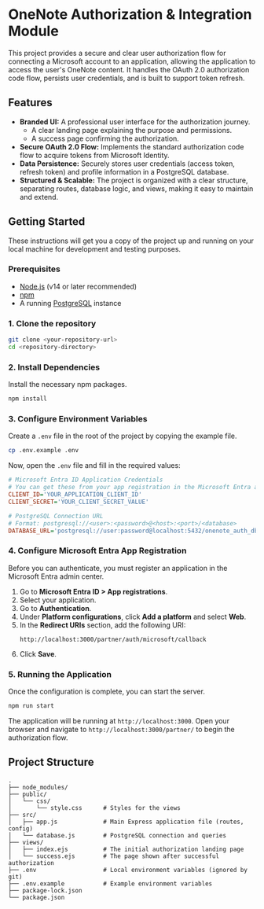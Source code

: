 # OneNote Authorization & Integration Module

This project provides a secure and clear user authorization flow for connecting a Microsoft account to an application, allowing the application to access the user's OneNote content. It handles the OAuth 2.0 authorization code flow, persists user credentials, and is built to support token refresh.

## Features

- **Branded UI:** A professional user interface for the authorization journey.
  - A clear landing page explaining the purpose and permissions.
  - A success page confirming the authorization.
- **Secure OAuth 2.0 Flow:** Implements the standard authorization code flow to acquire tokens from Microsoft Identity.
- **Data Persistence:** Securely stores user credentials (access token, refresh token) and profile information in a PostgreSQL database.
- **Structured & Scalable:** The project is organized with a clear structure, separating routes, database logic, and views, making it easy to maintain and extend.

## Getting Started

These instructions will get you a copy of the project up and running on your local machine for development and testing purposes.

### Prerequisites

- [Node.js](https://nodejs.org/) (v14 or later recommended)
- [npm](https://www.npmjs.com/)
- A running [PostgreSQL](https://www.postgresql.org/) instance

### 1. Clone the repository

```bash
git clone <your-repository-url>
cd <repository-directory>
```

### 2. Install Dependencies

Install the necessary npm packages.

```bash
npm install
```

### 3. Configure Environment Variables

Create a `.env` file in the root of the project by copying the example file.

```bash
cp .env.example .env
```

Now, open the `.env` file and fill in the required values:

```ini
# Microsoft Entra ID Application Credentials
# You can get these from your app registration in the Microsoft Entra admin center
CLIENT_ID='YOUR_APPLICATION_CLIENT_ID'
CLIENT_SECRET='YOUR_CLIENT_SECRET_VALUE'

# PostgreSQL Connection URL
# Format: postgresql://<user>:<password>@<host>:<port>/<database>
DATABASE_URL='postgresql://user:password@localhost:5432/onenote_auth_db'
```

### 4. Configure Microsoft Entra App Registration

Before you can authenticate, you must register an application in the Microsoft Entra admin center.

1.  Go to **Microsoft Entra ID > App registrations**.
2.  Select your application.
3.  Go to **Authentication**.
4.  Under **Platform configurations**, click **Add a platform** and select **Web**.
5.  In the **Redirect URIs** section, add the following URI:
    ```
    http://localhost:3000/partner/auth/microsoft/callback
    ```
6.  Click **Save**.

### 5. Running the Application

Once the configuration is complete, you can start the server.

```bash
npm run start
```

The application will be running at `http://localhost:3000`. Open your browser and navigate to `http://localhost:3000/partner/` to begin the authorization flow.

## Project Structure

```
.
├── node_modules/
├── public/
│   └── css/
│       └── style.css      # Styles for the views
├── src/
│   ├── app.js             # Main Express application file (routes, config)
│   └── database.js        # PostgreSQL connection and queries
├── views/
│   ├── index.ejs          # The initial authorization landing page
│   └── success.ejs        # The page shown after successful authorization
├── .env                   # Local environment variables (ignored by git)
├── .env.example           # Example environment variables
├── package-lock.json
└── package.json
```

